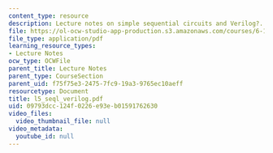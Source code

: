 ```yaml
---
content_type: resource
description: Lecture notes on simple sequential circuits and Verilog?.
file: https://ol-ocw-studio-app-production.s3.amazonaws.com/courses/6-111-introductory-digital-systems-laboratory-spring-2006/09793dcc124f0226e93eb01591762630_l5_seql_verilog.pdf
file_type: application/pdf
learning_resource_types:
- Lecture Notes
ocw_type: OCWFile
parent_title: Lecture Notes
parent_type: CourseSection
parent_uid: f75f75e3-2475-7fc9-19a3-9765ec10aeff
resourcetype: Document
title: l5_seql_verilog.pdf
uid: 09793dcc-124f-0226-e93e-b01591762630
video_files:
  video_thumbnail_file: null
video_metadata:
  youtube_id: null
---
```

